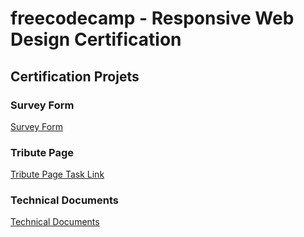 # freecodecamp - Responsive Web Design Certification

## Certification Projets

### Survey Form
[Survey Form](https://www.freecodecamp.org/learn/2022/responsive-web-design/build-a-survey-form-project/build-a-survey-form)

### Tribute Page
[Tribute Page Task Link](https://www.freecodecamp.org/learn/2022/responsive-web-design/build-a-tribute-page-project/build-a-tribute-page)
### Technical Documents
[Technical Documents](https://www.freecodecamp.org/learn/2022/responsive-web-design/build-a-technical-documentation-page-project/build-a-technical-documentation-page)
